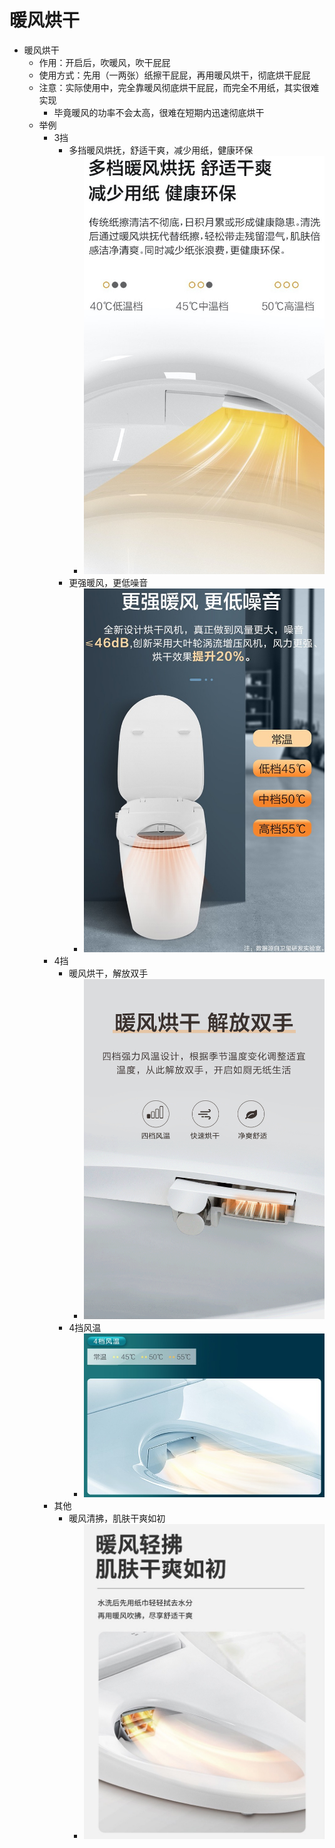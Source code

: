 # 暖风烘干

* 暖风烘干
  * 作用：开启后，吹暖风，吹干屁屁
  * 使用方式：先用（一两张）纸擦干屁屁，再用暖风烘干，彻底烘干屁屁
  * 注意：实际使用中，完全靠暖风彻底烘干屁屁，而完全不用纸，其实很难实现
    * 毕竟暖风的功率不会太高，很难在短期内迅速彻底烘干
  * 举例
    * 3挡
      * 多挡暖风烘抚，舒适干爽，减少用纸，健康环保
        * ![multile_level_warm_wind](../../assets/img/multile_level_warm_wind.jpg)
      * 更强暖风，更低噪音
        * ![more_wind_lower_noise](../../assets/img/more_wind_lower_noise.jpg)
    * 4挡
      * 暖风烘干，解放双手
        * ![warm_wind_drying_free_hand](../../assets/img/warm_wind_drying_free_hand.gif)
      * 4挡风温
        * ![wind_warm_4_level](../../assets/img/wind_warm_4_level.jpg)
    * 其他
      * 暖风清拂，肌肤干爽如初
        * ![warm_wind_feel_good](../../assets/img/warm_wind_feel_good.jpg)
